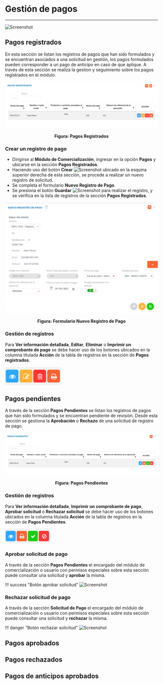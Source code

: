 # Gestión de pagos
******************

![Screenshot](img/logokavac.png#imagen)


## Pagos registrados

En esta sección se listan los registros de pagos que han sido formulados y se encuentran asociados a una solicitud en gestión, los pagos formulados pueden corresponder a un pago de anticipo en caso de que aplique. A través de esta sección se realiza la gestion y seguimiento sobre los pagos registrados en el módulo. 

![Screenshot](img/figure_21.png#imagen)<div style="text-align: center;font-weight: bold">Figura: Pagos Registrados</div>

### Crear un registro de pago 

-   Dirigirse al **Módulo de Comercialización**, ingresar en la opción **Pagos** y ubicarse en la sección **Pagos Registrados**. 
-   Haciendo uso del botón **Crear** ![Screenshot](img/create.png#imagen) ubicado en la esquina superior derecha de esta sección, se procede a realizar un nuevo registro de solicitud. 
-   Se completa el formulario **Nuevo Registro de Pago**. 
-   Se presiona el botón **Guardar** ![Screenshot](img/save.png#imagen) para realizar el registro, y se verifica en la lista de registros de la sección **Pagos Registrados**. 

![Screenshot](img/figure_22.png#imagen)<div style="text-align: center;font-weight: bold">Figura: Formulario Nuevo Registro de Pago</div>

### Gestión de registros

Para **Ver información detallada**, **Editar**, **Eliminar** o **Imprimir un comprobante de pago** se debe hacer uso de los botones ubicados en la columna titulada **Acción** de la tabla de registros en la sección de **Pagos registrados**.

![Screenshot](img/manage_3.png#imagen)

## Pagos pendientes

A través de la sección **Pagos Pendientes** se listan los registros de pagos que han sido formulados y se encuentran pendiente de revisión. Desde esta sección se gestiona la **Aprobación** o **Rechazo** de una solicitud de registro de pago.

![Screenshot](img/figure_23.png#imagen)<div style="text-align: center;font-weight: bold">Figura: Pagos Pendientes</div>

### Gestión de registros

Para **Ver información detallada**, **Imprimir un comprobante de pago**, **Aprobar solicitud** o **Rechazar solicitud** se debe hacer uso de los botones ubicados en la columna titulada **Acción** de la tabla de registros en la sección de **Pagos Pendientes**.

![Screenshot](img/manage_4.png#imagen)

### Aprobar solicitud de pago

A través de la sección **Pagos Pendientes** el encargado del módulo de comercialización o usuario con permisos especiales sobre esta sección puede consultar una solicitud y **aprobar** la misma.

!!! success "Botón aprobar solicitud"
    ![Screenshot](img/approve.png#imagen)

### Rechazar solicitud de pago

A través de la sección **Solicitud de Pago** el encargado del módulo de comercialización o usuario con permisos especiales sobre esta sección puede consultar una solicitud y **rechazar** la misma.

!!! danger "Botón rechazar solicitud"
    ![Screenshot](img/deny.png#imagen)

## Pagos aprobados

## Pagos rechazados

## Pagos de anticipos aprobados

